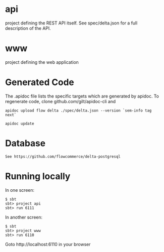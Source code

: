 api
===
project defining the REST API itself. See spec/delta.json for a full
description of the API.

www
===
project defining the web application

Generated Code
==============
The .apidoc file lists the specific targets which are generated by
apidoc. To regenerate code, clone github.com/gilt/apidoc-cli and

    apidoc upload flow delta ./spec/delta.json --version `sem-info tag next`
    
    apidoc update

Database
========

    See https://github.com/flowcommerce/delta-postgresql

Running locally
===============

In one screen:

    $ sbt
    sbt> project api
    sbt> run 6111

In another screen:

    $ sbt
    sbt> project www
    sbt> run 6110

Goto http://localhost:6110 in your browser
